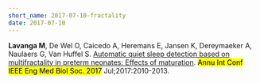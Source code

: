```yaml
---
short_name: 2017-07-10-fractality
date: 2017-07-10
---
```


<b>Lavanga M</b>, De Wel O, Caicedo A, Heremans E, Jansen K, Dereymaeker A, Naulaers G, Van Huffel S. <a target = "_blank" href="https://ieeexplore.ieee.org/document/8037246">Automatic quiet sleep detection based on multifractality in preterm neonates: Effects of maturation</a>. <mark>Annu Int Conf IEEE Eng Med Biol Soc. 2017</mark> Jul;2017:2010-2013. 